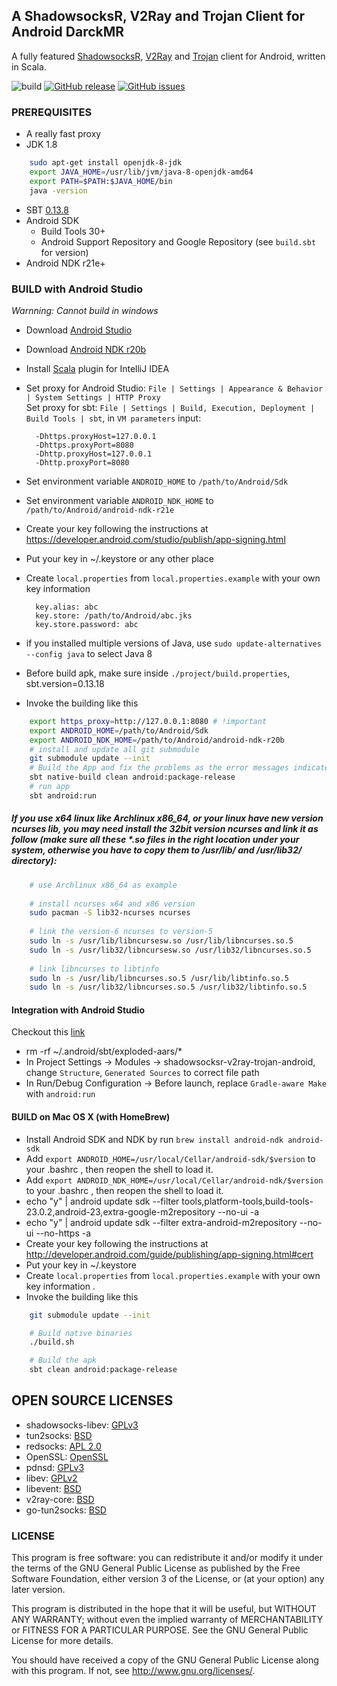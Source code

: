 ## A ShadowsocksR, V2Ray and Trojan Client for Android DarckMR

A fully featured [ShadowsocksR](https://github.com/breakwa11/shadowsocks-rss/), [V2Ray](https://github.com/v2ray/v2ray-core) and [Trojan](https://trojan-gfw.github.io/trojan/protocol) client for Android, written in Scala.

 ![build](https://github.com/xxf098/shadowsocksr-v2ray-android/workflows/build/badge.svg?branch=xxf098%2Fmaster&event=push) 
 [![GitHub release](https://img.shields.io/github/release/xxf098/shadowsocksr-v2ray-android)](https://github.com/xxf098/shadowsocksr-v2ray-android/releases) 
 [![GitHub issues](https://img.shields.io/github/issues/xxf098/shadowsocksr-v2ray-android.svg)](https://GitHub.com/xxf098/shadowsocksr-v2ray-android/issues/) 



### PREREQUISITES
* A really fast proxy
* JDK 1.8
```bash
    sudo apt-get install openjdk-8-jdk
    export JAVA_HOME=/usr/lib/jvm/java-8-openjdk-amd64
    export PATH=$PATH:$JAVA_HOME/bin
    java -version
```
* SBT [0.13.8](https://www.scala-sbt.org/download.html)
* Android SDK
  - Build Tools 30+
  - Android Support Repository and Google Repository (see `build.sbt` for version)
* Android NDK r21e+

### BUILD with Android Studio

*Warnning: Cannot build in windows*

* Download [Android Studio](https://developer.android.com/studio)
* Download [Android NDK r20b](https://developer.android.com/ndk/downloads/older_releases)
* Install [Scala](https://plugins.jetbrains.com/plugin/1347-scala) plugin for IntelliJ IDEA
* Set proxy for Android Studio: `File | Settings | Appearance & Behavior | System Settings | HTTP Proxy`   
Set proxy for sbt: `File | Settings | Build, Execution, Deployment | Build Tools | sbt`, in `VM parameters` input:


        -Dhttps.proxyHost=127.0.0.1
        -Dhttps.proxyPort=8080
        -Dhttp.proxyHost=127.0.0.1
        -Dhttp.proxyPort=8080
        
* Set environment variable `ANDROID_HOME` to `/path/to/Android/Sdk`
* Set environment variable `ANDROID_NDK_HOME` to `/path/to/Android/android-ndk-r21e`
* Create your key following the instructions at https://developer.android.com/studio/publish/app-signing.html
* Put your key in ~/.keystore or any other place
* Create `local.properties` from `local.properties.example` with your own key information

        key.alias: abc
        key.store: /path/to/Android/abc.jks
        key.store.password: abc

* if you installed multiple versions of Java, use `sudo update-alternatives --config java` to select Java 8
* Before build apk, make sure inside `./project/build.properties`, sbt.version=0.13.18 
* Invoke the building like this

```bash
    export https_proxy=http://127.0.0.1:8080 # !important
    export ANDROID_HOME=/path/to/Android/Sdk
    export ANDROID_NDK_HOME=/path/to/Android/android-ndk-r20b
    # install and update all git submodule
    git submodule update --init
    # Build the App and fix the problems as the error messages indicated
    sbt native-build clean android:package-release
    # run app
    sbt android:run
```

##### If you use x64 linux like Archlinux x86_64, or your linux have new version ncurses lib, you may need install the 32bit version ncurses and link it as follow (make sure all these *.so files in the right location under your system, otherwise you have to copy them to /usr/lib/ and /usr/lib32/ directory):

```bash
    # use Archlinux x86_64 as example
    
    # install ncurses x64 and x86 version
    sudo pacman -S lib32-ncurses ncurses
    
    # link the version-6 ncurses to version-5
    sudo ln -s /usr/lib/libncursesw.so /usr/lib/libncurses.so.5
    sudo ln -s /usr/lib32/libncursesw.so /usr/lib32/libncurses.so.5
    
    # link libncurses to libtinfo
    sudo ln -s /usr/lib/libncurses.so.5 /usr/lib/libtinfo.so.5
    sudo ln -s /usr/lib32/libncurses.so.5 /usr/lib32/libtinfo.so.5
```

#### Integration with Android Studio

Checkout this [link](http://srodrigo.me/setting-up-scala-on-android/)
* rm -rf ~/.android/sbt/exploded-aars/*
* In Project Settings -> Modules -> shadowsocksr-v2ray-trojan-android, change `Structure`, `Generated Sources` to correct file path
* In Run/Debug Configuration -> Before launch, replace `Gradle-aware Make` with `android:run`

#### BUILD on Mac OS X (with HomeBrew)

* Install Android SDK and NDK by run `brew install android-ndk android-sdk`
* Add `export ANDROID_HOME=/usr/local/Cellar/android-sdk/$version` to your .bashrc , then reopen the shell to load it.
* Add `export ANDROID_NDK_HOME=/usr/local/Cellar/android-ndk/$version` to your .bashrc , then reopen the shell to load it.
* echo "y" | android update sdk --filter tools,platform-tools,build-tools-23.0.2,android-23,extra-google-m2repository --no-ui -a
* echo "y" | android update sdk --filter extra-android-m2repository --no-ui --no-https -a
* Create your key following the instructions at http://developer.android.com/guide/publishing/app-signing.html#cert
* Put your key in ~/.keystore
* Create `local.properties` from `local.properties.example` with your own key information .
* Invoke the building like this

```bash
    git submodule update --init

    # Build native binaries
    ./build.sh

    # Build the apk
    sbt clean android:package-release
```

## OPEN SOURCE LICENSES

* shadowsocks-libev: [GPLv3](https://github.com/shadowsocks/shadowsocks-libev/blob/master/LICENSE)
* tun2socks: [BSD](https://github.com/shadowsocks/badvpn/blob/shadowsocks-android/COPYING)
* redsocks: [APL 2.0](https://github.com/shadowsocks/redsocks/blob/master/README)
* OpenSSL: [OpenSSL](https://github.com/shadowsocks/openssl-android/blob/master/NOTICE)
* pdnsd: [GPLv3](https://github.com/shadowsocks/shadowsocks-android/blob/master/src/main/jni/pdnsd/COPYING)
* libev: [GPLv2](https://github.com/shadowsocks/shadowsocks-android/blob/master/src/main/jni/libev/LICENSE)
* libevent: [BSD](https://github.com/shadowsocks/libevent/blob/master/LICENSE)
* v2ray-core: [BSD](https://github.com/v2fly/v2ray-core/blob/master/LICENSE)
* go-tun2socks: [BSD](https://github.com/eycorsican/go-tun2socks/blob/master/LICENSE)

### LICENSE

This program is free software: you can redistribute it and/or modify
it under the terms of the GNU General Public License as published by
the Free Software Foundation, either version 3 of the License, or
(at your option) any later version.

This program is distributed in the hope that it will be useful,
but WITHOUT ANY WARRANTY; without even the implied warranty of
MERCHANTABILITY or FITNESS FOR A PARTICULAR PURPOSE.  See the
GNU General Public License for more details.

You should have received a copy of the GNU General Public License
along with this program. If not, see <http://www.gnu.org/licenses/>.
